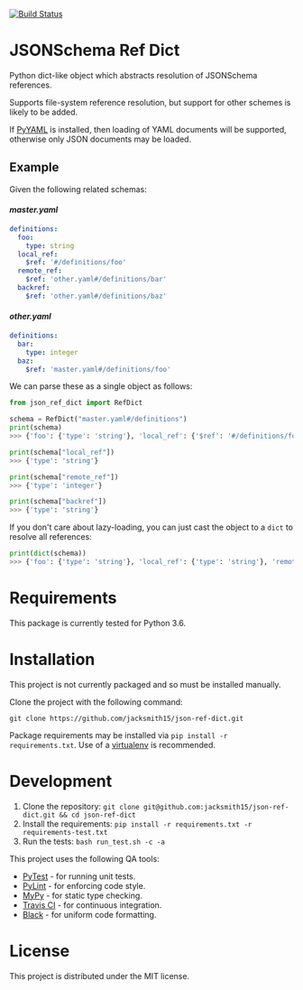 [![Build Status](https://travis-ci.com/jacksmith15/json-ref-dict.svg?token=JrMQr8Ynsmu5tphpTQ2p&branch=master)](https://travis-ci.com/jacksmith15/json-ref-dict)
# JSONSchema Ref Dict
Python dict-like object which abstracts resolution of JSONSchema references.

Supports file-system reference resolution, but support for other schemes is likely to be added.

If [PyYAML](https://github.com/yaml/pyyaml) is installed, then loading of YAML documents will be supported, otherwise only JSON documents may be loaded.

## Example
Given the following related schemas:
#### _master.yaml_
```yaml
definitions:
  foo:
    type: string
  local_ref:
    $ref: '#/definitions/foo'
  remote_ref:
    $ref: 'other.yaml#/definitions/bar'
  backref:
    $ref: 'other.yaml#/definitions/baz'
```

#### _other.yaml_
```yaml
definitions:
  bar:
    type: integer
  baz:
    $ref: 'master.yaml#/definitions/foo'
```

We can parse these as a single object as follows:
```python
from json_ref_dict import RefDict

schema = RefDict("master.yaml#/definitions")
print(schema)
>>> {'foo': {'type': 'string'}, 'local_ref': {'$ref': '#/definitions/foo'}, 'remote_ref': {'$ref': 'other.yaml#/definitions/bar'}, 'backref': {'$ref': 'other.yaml#/definitions/baz'}}

print(schema["local_ref"])
>>> {'type': 'string'}

print(schema["remote_ref"])
>>> {'type': 'integer'}

print(schema["backref"])
>>> {'type': 'string'}
```

If you don't care about lazy-loading, you can just cast the object to a `dict` to resolve all references:
```python
print(dict(schema))
>>> {'foo': {'type': 'string'}, 'local_ref': {'type': 'string'}, 'remote_ref': {'type': 'integer'}, 'backref': {'type': 'string'}}
```

# Requirements
This package is currently tested for Python 3.6.

# Installation
This project is not currently packaged and so must be installed manually.

Clone the project with the following command:
```
git clone https://github.com/jacksmith15/json-ref-dict.git
```

Package requirements may be installed via `pip install -r requirements.txt`. Use of a [virtualenv](https://virtualenv.pypa.io/) is recommended.

# Development
1. Clone the repository: `git clone git@github.com:jacksmith15/json-ref-dict.git && cd json-ref-dict`
2. Install the requirements: `pip install -r requirements.txt -r requirements-test.txt`
3. Run the tests: `bash run_test.sh -c -a`

This project uses the following QA tools:
- [PyTest](https://docs.pytest.org/en/latest/) - for running unit tests.
- [PyLint](https://www.pylint.org/) - for enforcing code style.
- [MyPy](http://mypy-lang.org/) - for static type checking.
- [Travis CI](https://travis-ci.org/) - for continuous integration.
- [Black](https://black.readthedocs.io/en/stable/) - for uniform code formatting.

# License
This project is distributed under the MIT license.
